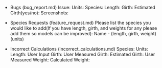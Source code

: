 - Bugs (bug_report.md)
Issue:
Units:
Species:
Length:
Girth:
Estimated Girth(yes/no):
Screenshots:

- Species Requests (feature_request.md)
Please list the species you would like to add(If you have length, girth, and weights for any please add them so models can be improved):
Name - (length, girth, weight)(units)

- Incorrect Calculations (incorrect_calculations.md)
Species:
Units:
Length:
User Input Girth:
User Measured Girth:
Estimated Girth:
User Measured Weight:
Calculated Weight: